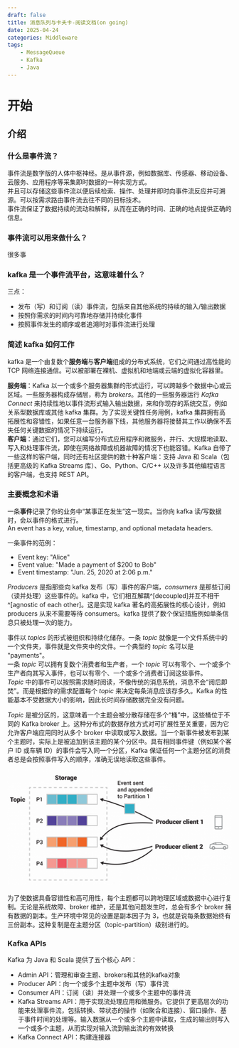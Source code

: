 ```yaml
---
draft: false 
title: 消息队列与卡夫卡-阅读文档(on going)
date: 2025-04-24
categories: Middleware
tags:
    - MessageQueue
    - Kafka
    - Java
---
```


# 开始

## 介绍

### 什么是事件流？
事件流是数字版的人体中枢神经。是从事件源，例如数据库、传感器、移动设备、云服务、应用程序等采集即时数据的一种实现方式。  
并且可以存储这些事件流以便后续检索、操作、处理并即时向事件流反应并可溯源。可以按需求路由事件流去往不同的目标技术。  
事件流保证了数据持续的流动和解释，从而在正确的时间、正确的地点提供正确的信息。

### 事件流可以用来做什么？

很多事

### kafka 是一个事件流平台，这意味着什么？

三点：
- 发布（写）和订阅（读）事件流，包括来自其他系统的持续的输入/输出数据
- 按照你需求的时间内可靠地存储并持续化事件
- 按照事件发生的顺序或者追溯时对事件流进行处理

### 简述 kafka 如何工作

kafka 是一个由复数个**服务端**与**客户端**组成的分布式系统，它们之间通过高性能的 TCP 网络连接通信。可以被部署在裸机、虚拟机和地端或云端的虚拟化容器里。

**服务端**：Kafka 以一个或多个服务器集群的形式运行，可以跨越多个数据中心或云区域。一些服务器构成存储层，称为 *brokers*。其他的一些服务器运行 *Kafka Connect* 来持续性地以事件流形式输入输出数据，来和你现存的系统交互，例如关系型数据库或其他 kafka 集群。为了实现关键性任务用例，kafka 集群拥有高拓展性和容错性，如果任意一台服务器下线，其他服务器将接替其工作以确保不丢失任何关键数据的情况下持续运行。  
**客户端**：通过它们，您可以编写分布式应用程序和微服务，并行、大规模地读取、写入和处理事件流，即使在网络故障或机器故障的情况下也能容错。Kafka 自带了一些这样的客户端，同时还有社区提供的数十种客户端：支持 Java 和 Scala（包括更高级的 Kafka Streams 库）、Go、Python、C/C++ 以及许多其他编程语言的客户端，也支持 REST API。

### 主要概念和术语

一条**事件**记录了你的业务中“某事正在发生”这一现实。当你向 kafka 读/写数据时，会以事件的格式进行。  
An event has a key, value, timestamp, and optional metadata headers.  

一条事件的范例：
- Event key: "Alice"
- Event value: "Made a payment of $200 to Bob"
- Event timestamp: "Jun. 25, 2020 at 2:06 p.m."

*Producers* 是指那些向 kafka 发布（写）事件的客户端，*consumers* 是那些订阅（读并处理）这些事件的。kafka 中，它们相互解耦^[decoupled]并互不相干^[agnostic of each other]。这是实现 kafka 著名的高拓展性的核心设计，例如 producers 从来不需要等待 consumers。kafka 提供了数个保证措施例如单条信息只被处理一次的能力。

事件以 *topics* 的形式被组织和持续化储存。一条 *topic* 就像是一个文件系统中的一个文件夹，事件就是文件夹中的文件。一个典型的 *topic* 名可以是 "payments"。  
一条 *topic* 可以拥有复数个消费者和生产者，一个 *topic* 可以有零个、一个或多个生产者向其写入事件，也可以有零个、一个或多个消费者订阅这些事件。  
*Topic* 中的事件可以按照需求随时阅读，不像传统的消息系统，消息不会“阅后即焚”。而是根据你的需求配置每个 *topic* 来决定每条消息应该存多久。Kafka 的性能基本不受数据大小的影响，因此长时间存储数据完全没有问题。

*Topic* 是被分区的，这意味着一个主题会被分散存储在多个“桶”中，这些桶位于不同的 Kafka broker 上。这种分布式的数据存放方式对可扩展性至关重要，因为它允许客户端应用同时从多个 broker 中读取或写入数据。当一个新事件被发布到某个主题时，实际上是被追加到该主题的某个分区中。具有相同事件键（例如某个客户 ID 或车辆 ID）的事件会写入同一个分区，Kafka 保证任何一个主题分区的消费者总是会按照事件写入的顺序，准确无误地读取这些事件。

![主题的分区](./1-1.png)

为了使数据具备容错性和高可用性，每个主题都可以跨地理区域或数据中心进行复制。无论是系统故障、broker 维护，还是其他问题发生时，总会有多个 broker 拥有数据的副本。生产环境中常见的设置是副本因子为 3，也就是说每条数据始终有三份副本。这种复制是在主题分区（topic-partition）级别进行的。

### Kafka APIs

Kafka 为 Java 和 Scala 提供了五个核心 API：
- Admin API：管理和审查主题、brokers和其他的kafka对象
- Producer API：向一个或多个主题中发布（写）事件流
- Consumer API：订阅（读）并处理一个或多个主题中的事件流
- Kafka Streams API：用于实现流处理应用和微服务。它提供了更高层次的功能来处理事件流，包括转换、带状态的操作（如聚合和连接）、窗口操作、基于事件时间的处理等。输入数据从一个或多个主题中读取，生成的输出则写入一个或多个主题，从而实现对输入流到输出流的有效转换
- Kafka Connect API：构建连接器